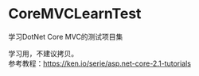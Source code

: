 # CoreMVCLearnTest
学习DotNet Core MVC的测试项目集
  
  学习用，不建议拷贝。  
  参考教程：https://ken.io/serie/asp.net-core-2.1-tutorials

